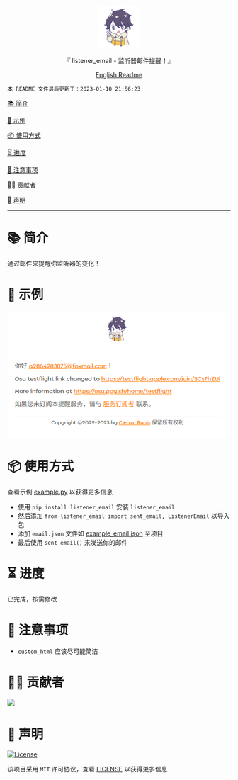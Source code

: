 <div align="center">
  <img id="listener_email" width="96" alt="listener_email" src="https://raw.githubusercontent.com/Cierra-Runis/listener_email/master/repository_icon/icon.svg">
  <p>『 listener_email - 监听器邮件提醒！』</p>
  <a href='https://github.com/Cierra-Runis/listener_email/blob/master/README_zh.md'>English Readme</a>
</div>

`本 README 文件最后更新于：2023-01-10 21:56:23`

[📚 简介](#-简介)

[📸 示例](#-示例)

[📦 使用方式](#-使用方式)

[⏳ 进度](#-进度)

[📌 注意事项](#-注意事项)

[🧑‍💻 贡献者](#-贡献者)

[🔦 声明](#-声明)

---

# 📚 简介

通过邮件来提醒你监听器的变化！

# 📸 示例

![screenshots_1](https://raw.githubusercontent.com/Cierra-Runis/listener_email/master/img/screenshots_1.png)

# 📦 使用方式

查看示例 [example.py](https://github.com/Cierra-Runis/listener_email/blob/master/src/listener_email/example.py) 以获得更多信息

- 使用 `pip install listener_email` 安装 `listener_email`
- 然后添加 `from listener_email import sent_email, ListenerEmail` 以导入包
- 添加 `email.json` 文件如 [example_email.json](https://github.com/Cierra-Runis/listener_email/blob/master/src/listener_email/example_email.json) 至项目
- 最后使用 `sent_email()` 来发送你的邮件

# ⏳ 进度

已完成，按需修改

# 📌 注意事项

- `custom_html` 应该尽可能简洁

# 🧑‍💻 贡献者

<a href="https://github.com/Cierra-Runis/listener_email/graphs/contributors">
  <img src="https://contrib.rocks/image?repo=Cierra-Runis/listener_email" />
</a>

# 🔦 声明

[![License](https://img.shields.io/github/license/Cierra-Runis/listener_email)](https://github.com/Cierra-Runis/listener_email/blob/master/LICENSE)

该项目采用 `MIT` 许可协议，查看 [LICENSE](https://github.com/Cierra-Runis/listener_email/blob/master/LICENSE) 以获得更多信息
